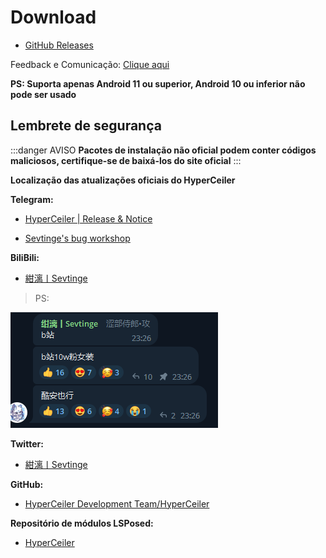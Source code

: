 # Download
<script>
  export default {
    mounted() {
      fetch('https://api.github.com/repos/saraSakuHj/Hyperceiler/releases/latest')
        .then(response => response.json())
        .then(data => {
          if (document.getElementById("info")) {
            const body = data.body.replace(/\r\n/g, '<br/>')
            document.getElementById('info').innerHTML = body
          }
          document.getElementById('version').innerHTML = data.name
          document.getElementById('date').innerHTML = data.published_at
          document.getElementById('hidden').innerHTML = ''
        })
    }
  }
  
</script>
-  [GitHub Releases](https://github.com/saraSakuHj/Hyperceiler/releases)

Feedback e Comunicação: [Clique aqui](/pt_BR/Support.html)

**PS: Suporta apenas Android 11 ou superior, Android 10 ou inferior não pode ser usado**

## Lembrete de segurança
:::danger AVISO
**Pacotes de instalação não oficial podem conter códigos maliciosos, certifique-se de baixá-los do site oficial**
:::

**Localização das atualizações oficiais do HyperCeiler**

**Telegram:**

- [HyperCeiler | Release & Notice](https://t.me/cemiuiler_release)

- [Sevtinge's bug workshop](https://t.me/sevtinge_mod)

**BiliBili:**

- [紺漓丨Sevtinge](https://space.bilibili.com/526912874?share_medium=android&share_source=copy_link&bbid=XUEAD0CEAA31CC92AA11E37A31FD36C321555&ts=1690248939794)

>PS:

![bilibili](/images/bilibili.png)

**Twitter:**

- [紺漓丨Sevtinge](https://twitter.com/sevtinge)

**GitHub:**

- [HyperCeiler Development Team/HyperCeiler](https://github.com/saraSakuHj/Hyperceiler)

**Repositório de módulos LSPosed:**

- [HyperCeiler](https://modules.lsposed.org/module/com.sevtinge.cemiuiler)
